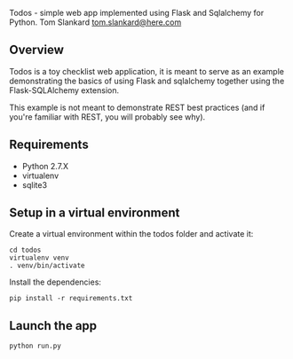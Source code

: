 Todos - simple web app implemented using Flask and Sqlalchemy for Python.
Tom Slankard <tom.slankard@here.com>

Overview
--------

Todos is a toy checklist web application, it is meant to serve as an example
demonstrating the basics of using Flask and sqlalchemy together using the
Flask-SQLAlchemy extension.

This example is not meant to demonstrate REST best practices (and if you're
familiar with REST, you will probably see why).

Requirements
------------

 * Python 2.7.X
 * virtualenv
 * sqlite3

Setup in a virtual environment
------------------------------

Create a virtual environment within the todos folder and activate it:

    cd todos
    virtualenv venv
    . venv/bin/activate

Install the dependencies:

    pip install -r requirements.txt

Launch the app
----------------

    python run.py 


